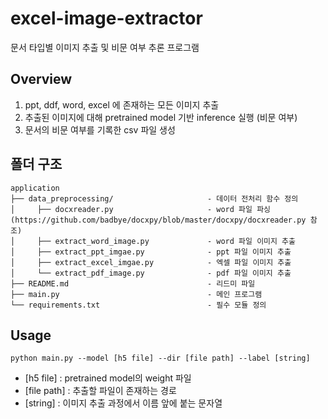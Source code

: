 # excel-image-extractor
문서 타입별 이미지 추출 및 비문 여부 추론 프로그램

## Overview
1. ppt, ddf, word, excel 에 존재하는 모든 이미지 추출
2. 추출된 이미지에 대해 pretrained model 기반 inference 실행 (비문 여부)
3. 문서의 비문 여부를 기록한 csv 파일 생성

## 폴더 구조
```
application
├── data_preprocessing/                     - 데이터 전처리 함수 정의
│     ├── docxreader.py                     - word 파일 파싱 (https://github.com/badbye/docxpy/blob/master/docxpy/docxreader.py 참조)
│     ├── extract_word_image.py             - word 파일 이미지 추출
│     ├── extract_ppt_imgae.py              - ppt 파일 이미지 추출
│     ├── extract_excel_imgae.py            - 엑셀 파일 이미지 추출
│     └── extract_pdf_image.py              - pdf 파일 이미지 추출
├── README.md                               - 리드미 파일
├── main.py                                 - 메인 프로그램
└── requirements.txt                        - 필수 모듈 정의
```
## Usage
```
python main.py --model [h5 file] --dir [file path] --label [string]
```
* [h5 file] : pretrained model의 weight 파일
* [file path] : 추출할 파일이 존재하는 경로
* [string] : 이미지 추출 과정에서  이름 앞에 붙는 문자열
